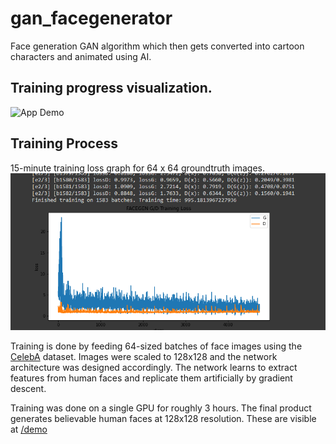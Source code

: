 # gan_facegenerator
Face generation GAN algorithm which then gets converted into cartoon characters and animated using AI.

## Training progress visualization.
![App Demo](demo/training_visual.gif)

## Training Process
15-minute training loss graph for 64 x 64 groundtruth images.
![Train Loss Graph](train-loss-graph.png)

Training is done by feeding 64-sized batches of face images using the [CelebA](http://mmlab.ie.cuhk.edu.hk/projects/CelebA.html) dataset. Images were scaled to 128x128 and the network architecture was designed accordingly. The network learns to extract features from human faces and replicate them artificially by gradient descent.

Training was done on a single GPU for roughly 3 hours. The final product generates believable human faces at 128x128 resolution. These are visible at [/demo](https://github.com/e-Dylan/gan_facegenerator/demo)
